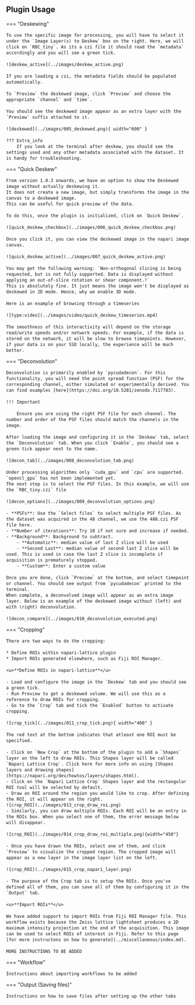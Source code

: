 ## Plugin Usage

=== "Deskewing"

    To use the specific image for processing, you will have to select it under the `Image Layer(s) to Deskew` box on the right. Here, we will click on `RBC_tiny`. As its a czi file it should read the `metadata` accordingly and you will see a green tick.

    ![deskew_active](../images/deskew_active.png)

    If you are loading a czi, the metadata fields should be populated automatically.

    To `Preview` the deskewed image, click `Preview` and choose the appropriate `channel` and `time`.

    You should see the deskewed image appear as an extra layer with the `Preview` suffix attached to it.

    ![deskewed](../images/005_deskewed.png){ width="600" }

    ??? Extra_info
        If you look at the terminal after deskew, you should see the settings used and any other metadata associated with the dataset. It is handy for troubleshooting.

=== "Quick Deskew"
    
    From version 1.0.3 onwards, we have an option to show the Deskewed image without actually deskewing it. 
    It does not create a new image, but simply transforms the image in the canvas to a deskewed image. 
    This can be useful for quick preview of the data.

    To do this, once the plugin is initialized, click on `Quick Deskew`.

    ![quick_deskew_checkbox](../images/006_quick_deskew_checkbox.png)

    Once you click it, you can view the deskewed image in the napari image canvas.

    ![quick_deskew_active](../images/007_quick_deskew_active.png)

    You may get the following warning: `Non-orthogonal slicing is being requested, but is not fully supported. Data is displayed without applying an out-of-slice rotation or shear component.!`
    This is absolutely fine. It just means the image won't be displayed as deskewed in 2D mode. Hence, why we enable 3D mode.

    Here is an example of browsing through a timeseries

    ![type:video](../images/video/quick_deskew_timeseries.mp4)

    The smoothness of this interactivity will depend on the storage read/write speeds and/or network speeds. For example, if the data is stored on the network, it will be slow to browse timepoints. However, if your data is on your SSD locally, the experience will be much better.

=== "Deconvolution"

    Deconvolution is primarily enabled by `pycudadecon`. For this functionality, you will need the point spread function (PSF) for the corresponding channel, either simulated or experimentally derived. You can find examples [here](https://doi.org/10.5281/zenodo.7117783).

    !!! Important

        Ensure you are using the right PSF file for each channel. The number and order of the PSF files should match the channels in the image.

    After loading the image and configuring it in the `Deskew` tab, select the `Deconvolution` tab. When you click `Enable`, you should see a green tick appear next to the name.

    ![decon_tab](../images/008_deconvolution_tab.png)

    Under processing algorithms only `cuda_gpu` and `cpu` are supported. `opencl_gpu` has not been implemented yet.
    The next step is to select the PSF files. In this example, we will use the `RBC_tiny.czi` file

    ![decon_options](../images/009_deconvolution_options.png)

    - **PSFs**: Use the `Select files` to select multiple PSF files. As the dataset was acquired in the 48 channel, we use the 488.czi PSF file here.
    - **Number of iterations**: Try 10 if not sure and increase if needed.
    - **Background**: Background to subtract. 
        - **Automatic**: median value of last Z slice will be used
        - **Second Last**: median value of second last Z slice will be used. This is used in case the last Z slice is incomplete if acquisition is prematurely stopped.
        - **Custom**: Enter a custom value

    Once you are done, click `Preview` at the bottom, and select timepoint or channel. You should see output from `pycudadecon` printed to the terminal. 
    When complete, a deconvolved image will appear as an extra image layer. Below is an example of the deskewed image without (left) and with (right) deconvolution.

    ![decon_compare](../images/010_deconvolution_executed.png)

=== "Cropping"

    There are two ways to do the cropping:

    * Define ROIs within napari-lattice plugin
    * Import ROIs generated elsewhere, such as Fiji ROI Manager.

    <u>**Define ROIs in napari-lattice**</u>
    
    - Load and configure the image in the `Deskew` tab and you should see a green tick. 
    - Run Preview to get a deskewed volume. We will use this as a reference to draw ROIs for cropping.
    - Go to the `Crop` tab and tick the `Enabled` button to activate cropping.

    ![crop_tick](../images/011_crop_tick.png){ width="400" }

    The red text at the bottom indicates that atleast one ROI must be specified.

    - Click on `New Crop` at the bottom of the plugin to add a `Shapes` layer on the left to draw ROIs. This Shapes layer will be called `Napari Lattice Crop`. Click here for more info on using [Shapes layers and drawing shapes](https://napari.org/dev/howtos/layers/shapes.html).
    - Click on the `Napari Lattice Crop` Shapes layer and the rectangular ROI tool will be selected by default. 
    - Draw an ROI around the region you would like to crop. After defining the ROI, it will appear on the right.
    ![crop_ROI](../images/013_crop_draw_roi.png)
    - Similarly, you can draw multiple ROIs. Each ROI will be an entry in the ROIs box. When you select one of them, the error message below will disappear.

    ![crop_ROI](../images/014_crop_draw_roi_multiple.png){width="450"}

    - Once you have drawn the ROIs, select one of them, and click `Preview` to visualize the cropped region. The cropped image will appear as a new layer in the image layer list on the left. 

    ![crop_ROI](../images/015_crop_napari_layer.png)

    - The purpose of the Crop tab is to setup the ROIs. Once you've defined all of them, you can save all of them by configuring it in the `Output` tab.

    <u>**Import ROIs**</u>

    We have added support to import ROIs from Fiji ROI Manager file. This workflow exists because the Zeiss lattice lightsheet produces a 2D maximum intensity projection at the end of the acquisition. This image can be used to select ROIs of interest in Fiji. Refer to this page [for more instructons on how to generate](../miscellaneous/index.md).

    MORE INSTRUCTIONS TO BE ADDED

=== "Workflow"
    
    Instructions about importing workflows to be added

=== "Output (Saving files)"
    
    Instructions on how to save files after setting up the other tabs



